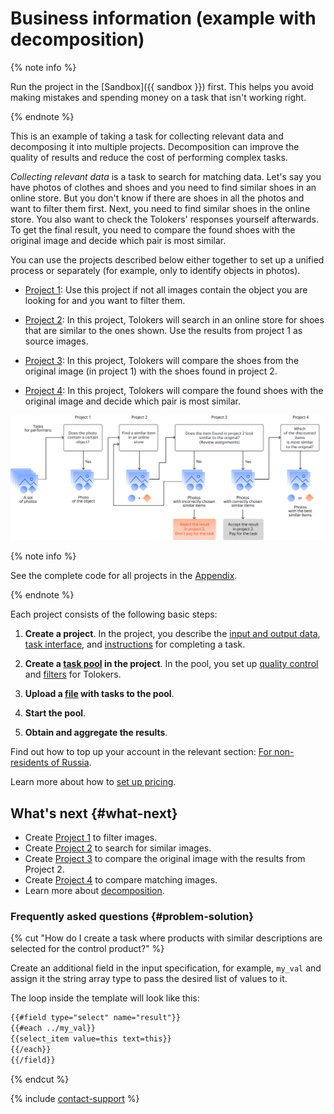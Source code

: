 # Business information (example with decomposition)

{% note info %}

Run the project in the [Sandbox]({{ sandbox }}) first. This helps you avoid making mistakes and spending money on a task that isn't working right.

{% endnote %}

This is an example of taking a task for collecting relevant data and decomposing it into multiple projects. Decomposition can improve the quality of results and reduce the cost of performing complex tasks.

_Collecting relevant data_ is a task to search for matching data. Let's say you have photos of clothes and shoes and you need to find similar shoes in an online store. But you don't know if there are shoes in all the photos and want to filter them first. Next, you need to find similar shoes in the online store. You also want to check the Tolokers' responses yourself afterwards. To get the final result, you need to compare the found shoes with the original image and decide which pair is most similar.

You can use the projects described below either together to set up a unified process or separately (for example, only to identify objects in photos).

- [Project 1](contain_item.md): Use this project if not all images contain the object you are looking for and you want to filter them.

- [Project 2](find_an_item_in_store.md): In this project, Tolokers will search in an online store for shoes that are similar to the ones shown. Use the results from project 1 as source images.

- [Project 3](item_look_similar.md): In this project, Tolokers will compare the shoes from the original image (in project 1) with the shoes found in project 2.

- [Project 4](item_more_similar.md): In this project, Tolokers will compare the found shoes with the original image and decide which pair is most similar.

![](../_images/other/main-1.svg)

{% note info %}

See the complete code for all projects in the [Appendix](appendix-expanded-code.md).

{% endnote %}

Each project consists of the following basic steps:

1. **Create a project**. In the project, you describe the [input and output data](../../glossary.md#input-output-data), [task interface](../../glossary.md#task-interface), and [instructions](../../glossary.md#task-instruction) for completing a task.

1. **Create a [task pool](../../glossary.md#pool) in the project**. In the pool, you set up [quality control](../../glossary.md#quality-control) and [filters](../../glossary.md#filtering) for Tolokers.

1. **Upload a [file](https://tlk.s3.yandex.net/wsdm2020/dataset_1.tsv) with tasks to the pool**.

1. **Start the pool**.

1. **Obtain and aggregate the results**.

Find out how to top up your account in the relevant section: [For non-residents of Russia](refill.md).

Learn more about how to [set up pricing](dynamic-pricing.md#section_wb1_lhl_vlb).

## What's next {#what-next}

- Create [Project 1](contain_item.md) to filter images.
- Create [Project 2](find_an_item_in_store.md) to search for similar images.
- Create [Project 3](item_look_similar.md) to compare the original image with the results from Project 2.
- Create [Project 4](item_more_similar.md) to compare matching images.
- Learn more about [decomposition](solution-architecture.md).

### Frequently asked questions {#problem-solution}

{% cut "How do I create a task where products with similar descriptions are selected for the control product?" %}

Create an additional field in the input specification, for example, `my_val` and assign it the string array type to pass the desired list of values to it.

The loop inside the template will look like this:

```html
{{#field type="select" name="result"}}
{{#each ../my_val}}
{{select_item value=this text=this}}
{{/each}}
{{/field}}
```

{% endcut %}

{% include [contact-support](../_includes/contact-support-help.md) %}